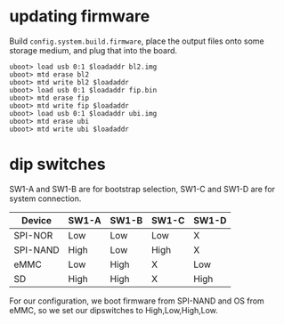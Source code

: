 # updating firmware

Build `config.system.build.firmware`, place the output files onto some storage medium, and plug that into the board.

```console
uboot> load usb 0:1 $loadaddr bl2.img
uboot> mtd erase bl2
uboot> mtd write bl2 $loadaddr
uboot> load usb 0:1 $loadaddr fip.bin
uboot> mtd erase fip
uboot> mtd write fip $loadaddr
uboot> load usb 0:1 $loadaddr ubi.img
uboot> mtd erase ubi
uboot> mtd write ubi $loadaddr
```

# dip switches

SW1-A and SW1-B are for bootstrap selection, SW1-C and SW1-D are for system connection.

| Device   | SW1-A | SW1-B | SW1-C | SW1-D
| ---------| ------| ------| ------| -----
| SPI-NOR  | Low   | Low   | Low   | X
| SPI-NAND | High  | Low   | High  | X
| eMMC     | Low   | High  | X     | Low
| SD       | High  | High  | X     | High

For our configuration, we boot firmware from SPI-NAND and OS from eMMC, so we set our dipswitches to High,Low,High,Low.
